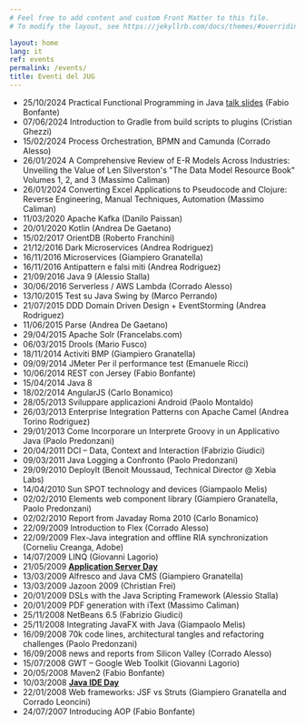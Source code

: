 ```yaml
---
# Feel free to add content and custom Front Matter to this file.
# To modify the layout, see https://jekyllrb.com/docs/themes/#overriding-theme-defaults

layout: home
lang: it
ref: events
permalink: /events/
title: Eventi del JUG
---
```


* 25/10/2024 Practical Functional Programming in Java [talk slides](talk-slides/jug_2024_functional_programming.pdf) (Fabio Bonfante)
* 07/06/2024 Introduction to Gradle from build scripts to plugins (Cristian Ghezzi)
* 15/02/2024 Process Orchestration, BPMN and Camunda (Corrado Alesso)
* 26/01/2024 A Comprehensive Review of E-R Models Across Industries: Unveiling the Value of Len Silverston's "The Data Model Resource Book" Volumes 1, 2, and 3 (Massimo Caliman)
* 26/01/2024 Converting Excel Applications to Pseudocode and Clojure: Reverse Engineering, Manual Techniques, Automation (Massimo Caliman)
* 11/03/2020 Apache Kafka (Danilo Paissan)
​
* 20/01/2020 Kotlin (Andrea De Gaetano)
* 15/02/2017 OrientDB (Roberto Franchini)
* 21/12/2016 Dark Microservices (Andrea Rodriguez)
* 16/11/2016 Microservices (Giampiero Granatella)
* 16/11/2016 Antipattern e falsi miti (Andrea Rodriguez)
* 21/09/2016 Java 9 (Alessio Stalla)
* 30/06/2016 Serverless / AWS Lambda (Corrado Alesso)
* 13/10/2015 Test su Java Swing by (Marco Perrando)
* 21/07/2015 DDD Domain Driven Design + EventStorming (Andrea Rodriguez)
* 11/06/2015 Parse (Andrea De Gaetano)
* 29/04/2015 Apache Solr (Francelabs.com)
* 06/03/2015 Drools (Mario Fusco)
* 18/11/2014 Activiti BMP (Giampiero Granatella)
* 09/09/2014 JMeter Per il performance test (Emanuele Ricci)
* 10/06/2014 REST con Jersey (Fabio Bonfante)
* 15/04/2014 Java 8 
* 18/02/2014 AngularJS (Carlo Bonamico)
* 28/05/2013 Sviluppare applicazioni Android (Paolo Montaldo)
* 26/03/2013 Enterprise Integration Patterns con Apache Camel (Andrea Torino Rodriguez)
* 29/01/2013 Come Incorporare un Interprete Groovy in un Applicativo Java (Paolo Predonzani)
* 20/04/2011 DCI – Data, Context and Interaction (Fabrizio Giudici)
* 09/03/2011 Java Logging a Confronto (Paolo Predonzani)
* 29/09/2010 DeployIt (Benoit Moussaud, Technical Director @ Xebia Labs)
* 14/04/2010 Sun SPOT technology and devices (Giampaolo Melis) 
* 02/02/2010 Elements web component library (Giampiero Granatella, Paolo Predonzani)
* 02/02/2010 Report from Javaday Roma 2010 (Carlo Bonamico)
* 22/09/2009 Introduction to Flex (Corrado Alesso)
* 22/09/2009 Flex-Java integration and offline RIA synchronization (Corneliu Creanga, Adobe)
* 14/07/2009 LINQ (Giovanni Lagorio)
* 21/05/2009 [**Application Server Day**](https://juggenova.wordpress.com/tag/application-server/)
* 13/03/2009 Alfresco and Java CMS (Giampiero Granatella)
* 13/03/2009 Jazoon 2009  (Christian Frei)
* 20/01/2009 DSLs with the Java Scripting Framework (Alessio Stalla)
* 20/01/2009 PDF generation with  iText (Massimo Caliman)
* 25/11/2008 NetBeans 6.5 (Fabrizio Giudici)
* 25/11/2008 Integrating JavaFX with Java (Giampaolo Melis)
* 16/09/2008 70k code lines, architectural tangles and refactoring challenges (Paolo Predonzani)
* 16/09/2008 news and reports from Silicon Valley (Corrado Alesso)
* 15/07/2008 GWT – Google Web Toolkit (Giovanni Lagorio)
* 20/05/2008 Maven2 (Fabio Bonfante)
* 10/03/2008 [**Java IDE Day**](https://juggenova.wordpress.com/2008/03/08/java-ide-day-2008-genova-ci-siamo/ )
* 22/01/2008 Web frameworks: JSF vs Struts (Giampiero Granatella and Corrado Leoncini)
* 24/07/2007 Introducing AOP (Fabio Bonfante)